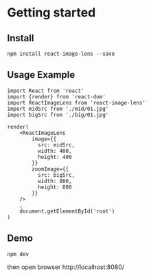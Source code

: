 # Getting started
## Install

```
npm install react-image-lens --save 
```
## Usage Example

```
import React from 'react'
import {render} from 'react-dom'
import ReactImageLens from 'react-image-lens'
import midSrc from './mid/01.jpg'
import bigSrc from './big/01.jpg'

render(
    <ReactImageLens
        image={{
          src: midSrc,
          width: 400,
          height: 400
        }}
        zoomImage={{
          src: bigSrc,
          width: 800,
          height: 800
        }}
    />
    ,
    document.getElementById('root')
) 
```

## Demo
```
npm dev
```

then open browser http://localhost:8080/